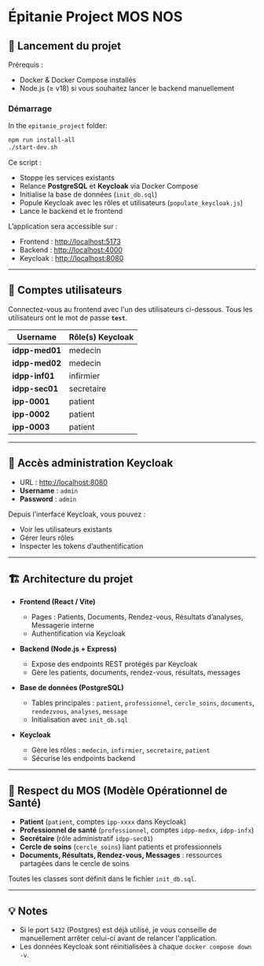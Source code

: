 # Épitanie Project MOS NOS

## 🚀 Lancement du projet

Prérequis :  
- Docker & Docker Compose installés  
- Node.js (≥ v18) si vous souhaitez lancer le backend manuellement  

### Démarrage

In the `epitanie_project` folder:

```bash
npm run install-all
./start-dev.sh
````

Ce script :

* Stoppe les services existants
* Relance **PostgreSQL** et **Keycloak** via Docker Compose
* Initialise la base de données (`init_db.sql`)
* Popule Keycloak avec les rôles et utilisateurs (`populate_keycloak.js`)
* Lance le backend et le frontend

L’application sera accessible sur :

* Frontend : [http://localhost:5173](http://localhost:5173)
* Backend : [http://localhost:4000](http://localhost:4000)
* Keycloak : [http://localhost:8080](http://localhost:8080)

---

## 👤 Comptes utilisateurs

Connectez-vous au frontend avec l'un des utilisateurs ci-dessous.
Tous les utilisateurs ont le mot de passe **`test`**.

| Username       | Rôle(s) Keycloak |
| -------------- | ---------------- |
| **idpp-med01** | medecin          |
| **idpp-med02** | medecin          |
| **idpp-inf01** | infirmier        |
| **idpp-sec01** | secretaire       |
| **ipp-0001**   | patient          |
| **ipp-0002**   | patient          |
| **ipp-0003**   | patient          |

---

## 🔑 Accès administration Keycloak

* URL : [http://localhost:8080](http://localhost:8080)
* **Username** : `admin`
* **Password** : `admin`

Depuis l’interface Keycloak, vous pouvez :

* Voir les utilisateurs existants
* Gérer leurs rôles
* Inspecter les tokens d’authentification

---

## 🏗️ Architecture du projet

* **Frontend (React / Vite)**

  * Pages : Patients, Documents, Rendez-vous, Résultats d’analyses, Messagerie interne
  * Authentification via Keycloak

* **Backend (Node.js + Express)**

  * Expose des endpoints REST protégés par Keycloak
  * Gère les patients, documents, rendez-vous, résultats, messages

* **Base de données (PostgreSQL)**

  * Tables principales : `patient`, `professionnel`, `cercle_soins`, `documents`, `rendezvous`, `analyses`, `message`
  * Initialisation avec `init_db.sql`

* **Keycloak**

  * Gère les rôles : `medecin`, `infirmier`, `secretaire`, `patient`
  * Sécurise les endpoints backend

---

## 📖 Respect du MOS (Modèle Opérationnel de Santé)

- **Patient** (`patient`, comptes `ipp-xxxx` dans Keycloak)  
- **Professionnel de santé** (`professionnel`, comptes `idpp-medxx`, `idpp-infx`)  
- **Secrétaire** (rôle administratif `idpp-sec01`)  
- **Cercle de soins** (`cercle_soins`) liant patients et professionnels  
- **Documents, Résultats, Rendez-vous, Messages** : ressources partagées dans le cercle de soins

Toutes les classes sont définit dans le fichier `init_db.sql`.

---

## 💡 Notes

* Si le port `5432` (Postgres) est déjà utilisé, je vous conseille de manuellement arrêter celui-ci avant de relancer l'application.
* Les données Keycloak sont réinitialisées à chaque `docker compose down -v`.
